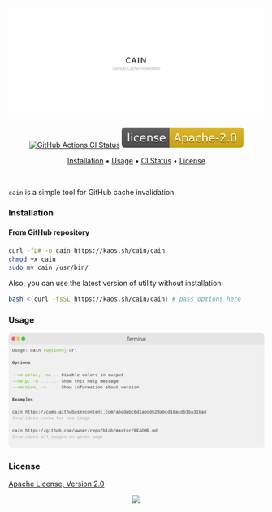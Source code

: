 <p align="center"><a href="#readme"><img src=".github/images/card.svg"/></a></p>

<p align="center">
  <a href="https://kaos.sh/w/cain/ci"><img src="https://kaos.sh/w/cain/ci.svg" alt="GitHub Actions CI Status" /></a>
  <a href="#license"><img src=".github/images/license.svg"/></a>
</p>

<p align="center"><a href="#installation">Installation</a> • <a href="#usage">Usage</a> • <a href="#ci-status">CI Status</a> • <a href="#license">License</a></p>

<br/>

`cain` is a simple tool for GitHub cache invalidation.

### Installation

#### From GitHub repository

```bash
curl -fL# -o cain https://kaos.sh/cain/cain
chmod +x cain
sudo mv cain /usr/bin/
```

Also, you can use the latest version of utility without installation:

```bash
bash <(curl -fsSL https://kaos.sh/cain/cain) # pass options here
```

### Usage

<img src=".github/images/usage.svg"/>

### License

[Apache License, Version 2.0](https://www.apache.org/licenses/LICENSE-2.0)

<p align="center"><a href="https://essentialkaos.com"><img src="https://gh.kaos.st/ekgh.svg"/></a></p>
